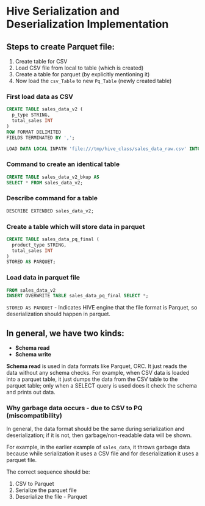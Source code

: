 # Hive Serialization and Deserialization Implementation



## Steps to create Parquet file:
1. Create table for CSV
2. Load CSV file from local to table (which is created)
3. Create a table for parquet (by explicitly mentioning it)
4. Now load the `csv_Table` to new `Pq_Table` (newly created table)

### First load data as CSV

```sql
CREATE TABLE sales_data_v2 (
  p_type STRING,
  total_sales INT
)
ROW FORMAT DELIMITED
FIELDS TERMINATED BY ',';
```

```sql
LOAD DATA LOCAL INPATH 'file:///tmp/hive_class/sales_data_raw.csv' INTO TABLE sales_data_v2;
```

### Command to create an identical table

```sql
CREATE TABLE sales_data_v2_bkup AS
SELECT * FROM sales_data_v2;
```

### Describe command for a table

```sql
DESCRIBE EXTENDED sales_data_v2;
```

### Create a table which will store data in parquet

```sql
CREATE TABLE sales_data_pq_final (
  product_type STRING,
  total_sales INT
)
STORED AS PARQUET;
```

### Load data in parquet file

```sql
FROM sales_data_v2
INSERT OVERWRITE TABLE sales_data_pq_final SELECT *;
```

`STORED AS PARQUET` - Indicates HIVE engine that the file format is Parquet, so deserialization should happen in parquet.

## In general, we have two kinds:
- **Schema read**
- **Schema write**

**Schema read** is used in data formats like Parquet, ORC. It just reads the data without any schema checks. For example, when CSV data is loaded into a parquet table, it just dumps the data from the CSV table to the parquet table; only when a SELECT query is used does it check the schema and prints out data.

### Why garbage data occurs - due to CSV to PQ (miscompatibility)
In general, the data format should be the same during serialization and deserialization; if it is not, then garbage/non-readable data will be shown.

For example, in the earlier example of `sales_data`, it throws garbage data because while serialization it uses a CSV file and for deserialization it uses a parquet file.

The correct sequence should be:
1. CSV to Parquet
2. Serialize the parquet file
3. Deserialize the file - Parquet
